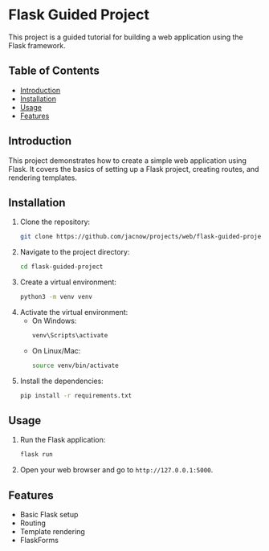 # Flask Guided Project

This project is a guided tutorial for building a web application using the Flask framework.

## Table of Contents

- [Introduction](#introduction)
- [Installation](#installation)
- [Usage](#usage)
- [Features](#features)

## Introduction

This project demonstrates how to create a simple web application using Flask. It covers the basics of setting up a Flask project, creating routes, and rendering templates.

## Installation

1. Clone the repository:
    ```bash
    git clone https://github.com/jacnow/projects/web/flask-guided-project.git
    ```
2. Navigate to the project directory:
    ```bash
    cd flask-guided-project
    ```
3. Create a virtual environment:
    ```bash
    python3 -m venv venv
    ```
4. Activate the virtual environment:
    - On Windows:
        ```bash
        venv\Scripts\activate
        ```
    - On Linux/Mac:
        ```bash
        source venv/bin/activate
        ```
5. Install the dependencies:
    ```bash
    pip install -r requirements.txt
    ```

## Usage

1. Run the Flask application:
    ```bash
    flask run
    ```
2. Open your web browser and go to `http://127.0.0.1:5000`.

## Features

- Basic Flask setup
- Routing
- Template rendering
- FlaskForms
